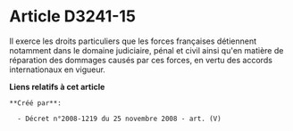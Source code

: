 # Article D3241-15

Il exerce les droits particuliers que les forces françaises détiennent notamment dans le domaine judiciaire, pénal et civil
ainsi qu'en matière de réparation des dommages causés par ces forces, en vertu des accords internationaux en vigueur.

**Liens relatifs à cet article**

	**Créé par**:

	  - Décret n°2008-1219 du 25 novembre 2008 - art. (V)
